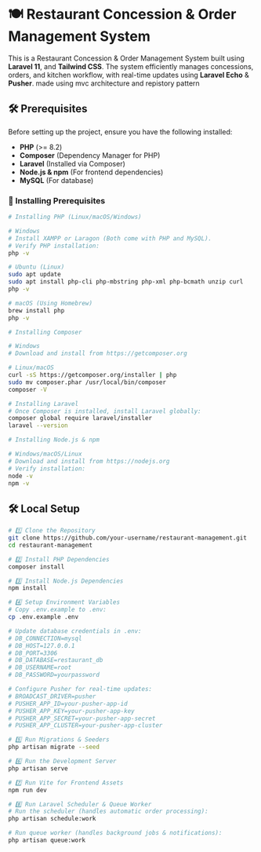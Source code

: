 # 🍽️ Restaurant Concession & Order Management System

This is a Restaurant Concession & Order Management System built using **Laravel 11**, and **Tailwind CSS**. The system efficiently manages concessions, orders, and kitchen workflow, with real-time updates using **Laravel Echo** & **Pusher**. made using mvc architecture and repistory pattern

## 🛠️ Prerequisites

Before setting up the project, ensure you have the following installed:

- **PHP** (>= 8.2)
- **Composer** (Dependency Manager for PHP)
- **Laravel** (Installed via Composer)
- **Node.js & npm** (For frontend dependencies)
- **MySQL** (For database)

### 🔹 Installing Prerequisites

```bash
# Installing PHP (Linux/macOS/Windows)

# Windows
# Install XAMPP or Laragon (Both come with PHP and MySQL).
# Verify PHP installation:
php -v

# Ubuntu (Linux)
sudo apt update
sudo apt install php-cli php-mbstring php-xml php-bcmath unzip curl
php -v

# macOS (Using Homebrew)
brew install php
php -v

# Installing Composer

# Windows
# Download and install from https://getcomposer.org

# Linux/macOS
curl -sS https://getcomposer.org/installer | php
sudo mv composer.phar /usr/local/bin/composer
composer -V

# Installing Laravel
# Once Composer is installed, install Laravel globally:
composer global require laravel/installer
laravel --version

# Installing Node.js & npm

# Windows/macOS/Linux
# Download and install from https://nodejs.org
# Verify installation:
node -v
npm -v
```

## 🛠️ Local Setup

```bash
# 1️⃣ Clone the Repository
git clone https://github.com/your-username/restaurant-management.git
cd restaurant-management

# 2️⃣ Install PHP Dependencies
composer install

# 3️⃣ Install Node.js Dependencies
npm install

# 4️⃣ Setup Environment Variables
# Copy .env.example to .env:
cp .env.example .env

# Update database credentials in .env:
# DB_CONNECTION=mysql
# DB_HOST=127.0.0.1
# DB_PORT=3306
# DB_DATABASE=restaurant_db
# DB_USERNAME=root
# DB_PASSWORD=yourpassword

# Configure Pusher for real-time updates:
# BROADCAST_DRIVER=pusher
# PUSHER_APP_ID=your-pusher-app-id
# PUSHER_APP_KEY=your-pusher-app-key
# PUSHER_APP_SECRET=your-pusher-app-secret
# PUSHER_APP_CLUSTER=your-pusher-app-cluster

# 5️⃣ Run Migrations & Seeders
php artisan migrate --seed

# 6️⃣ Run the Development Server
php artisan serve

# 7️⃣ Run Vite for Frontend Assets
npm run dev

# 8️⃣ Run Laravel Scheduler & Queue Worker
# Run the scheduler (handles automatic order processing):
php artisan schedule:work

# Run queue worker (handles background jobs & notifications):
php artisan queue:work
```